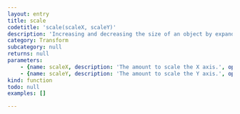```yaml
---
layout: entry
title: scale
codetitle: 'scale(scaleX, scaleY)'
description: 'Increasing and decreasing the size of an object by expanding and contracting vertices. Scale values are specified as decimal percentages. The function call `scale(2.0)` increases the dimension of a shape by 200%. Objects always scale from their relative origin to the coordinate system. Transformations apply to everything that happens after and subsequent calls to the function multiply the effect. For example, calling `scale(2.0)` and then `scale(1.5)` is the same as `scale(3.0)`. If `scale()` is called within `draw()`, the transformation is reset when the loop begins again. This function can be further controlled by `pushMatrix()` and `popMatrix()`. If only one parameter is given, it is applied on X and Y axis.'
category: Transform
subcategory: null
returns: null
parameters:
    - {name: scaleX, description: 'The amount to scale the X axis.', optional: false, type: [Number]}
    - {name: scaleY, description: 'The amount to scale the Y axis.', optional: false, type: [Number]}
kind: function
todo: null
examples: []

---
```


